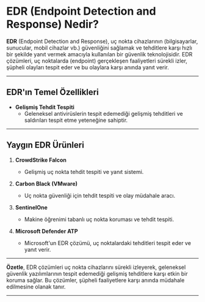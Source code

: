 # EDR (Endpoint Detection and Response) Nedir?

**EDR** (Endpoint Detection and Response), uç nokta cihazlarının (bilgisayarlar, sunucular, mobil cihazlar vb.) güvenliğini sağlamak ve tehditlere karşı hızlı bir şekilde yanıt vermek amacıyla kullanılan bir güvenlik teknolojisidir. EDR çözümleri, uç noktalarda (endpoint) gerçekleşen faaliyetleri sürekli izler, şüpheli olayları tespit eder ve bu olaylara karşı anında yanıt verir.

---

## **EDR'ın Temel Özellikleri**

- **Gelişmiş Tehdit Tespiti**  
  - Geleneksel antivirüslerin tespit edemediği gelişmiş tehditleri ve saldırıları tespit etme yeteneğine sahiptir.

---

## **Yaygın EDR Ürünleri**

1. **CrowdStrike Falcon**  
   - Gelişmiş uç nokta tehdit tespiti ve yanıt sistemi.

2. **Carbon Black (VMware)**  
   - Uç nokta güvenliği için tehdit tespiti ve olay müdahale aracı.

3. **SentinelOne**  
   - Makine öğrenimi tabanlı uç nokta koruması ve tehdit tespiti.

4. **Microsoft Defender ATP**  
   - Microsoft'un EDR çözümü, uç noktalardaki tehditleri tespit eder ve yanıt verir.

---

**Özetle**, EDR çözümleri uç nokta cihazlarını sürekli izleyerek, geleneksel güvenlik yazılımlarının tespit edemediği gelişmiş tehditlere karşı etkin bir koruma sağlar. Bu çözümler, şüpheli faaliyetlere karşı anında müdahale edilmesine olanak tanır.

---

